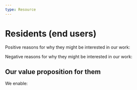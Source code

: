 ```yaml
---
type: Resource
---
```


# Residents (end users)

Positive reasons for why they might be interested in our work:

Negative reasons for why they might be interested in our work:

## Our value proposition for them

We enable:

